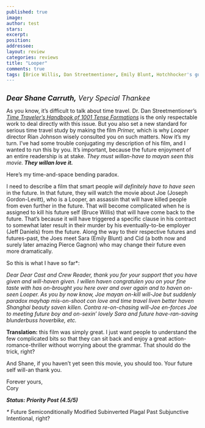 ```yaml
---
published: true
image:
author: test 
stars: 
excerpt: 
position: 
addressee: 
layout: review
categories: reviews
title: "Looper"
comments: true
tags: [Brice Willis, Dan Streetmentioner, Emily Blunt, Hotchhocker's guide to the galaxy, Joseph Gordon-Levitt, Looper, Primer, Rian Johnson, Shane Carruth, Time travel, Uncategorized]
---
```

<div><p class="MsoNormal"><span class="full-image-block ssNonEditable"><span><a href="/letters/2012/9/28/looper.html"><img src="http://static.squarespace.com/static/5005f6bcc4aa41161b33e89e/5329cf1fe4b07c068ebf74de/5329cf1fe4b07c068ebf769d/1348844603027/Looper.jpg" alt="" /></a></span></span></p>
<p class="MsoNormal"><em><span style="font-size:130%;"><strong>Dear Shane Carruth,</strong> Very Special Thankee</span></em></p>
<p class="MsoNormal">As you know, it&rsquo;s difficult to talk about time travel. Dr. Dan Streetmentioner&rsquo;s <a href="http://pages.cs.wisc.edu/~param/quotes/guide.html"><em>Time Traveler&rsquo;s Handbook of 1001 Tense Formations</em></a><em> </em>is the only respectable work to deal directly with this issue<em>.</em> But you also set a new standard for serious time travel study by making the film <em>Primer, </em>which is why <em>Looper</em> director Rian Johnson wisely consulted you on such matters. Now it&rsquo;s my turn. I&rsquo;ve had some trouble conjugating my description of his film, and I wanted to run this by you. It&rsquo;s important, because the future enjoyment of an entire readership is at stake. <em>They must willan-have to mayan seen this movie.<strong> They willan love it.</strong></em></p>
<p class="MsoNormal">Here&rsquo;s my time-and-space bending paradox.</p>
<p class="MsoNormal">I need to describe a film that smart people <em>will definitely</em> <em>have to have see</em>n in the future. In that future, they will watch the movie about Joe (Joseph Gordon-Levitt), who is a Looper, an assassin that will have killed people from even further in the future. That will become complicated when he is assigned to kill his future self (Bruce Willis) that will have come back to the future. That&rsquo;s because it will have triggered a specific clause in his contract to somewhat later result in their murder by his eventually-to-be employer (Jeff Daniels) from the future. Along the way to their respective futures and futures-past, the Joes meet Sara (Emily Blunt) and Cid (a <a name="_GoBack"></a>both now and surely later amazing Pierce Gagnon) who may change their future even more dramatically.</p>
<p class="MsoNormal">So this is what I have so far*:</p>
<p class="MsoNormal"><em>Dear Dear Cast and Crew Reader, thank you for your support that you have given and will-haven given. I willen haven congratulen you on your fine taste with has on-brought you here over and over again and to haven on-seen Looper. As you by now know, Joe mayan on-kill will-Joe but suddenly paradox mayhap mis-on-shoot con love and time travel liven better haven Shanghai beauty saven killen. Contra re-on-chasing will-Joe en-forces Joe to meeting future boy and on-sexin&rsquo; lovely Sara and future have-ran-saving blunderbuss hoverbike, etc.<span>&nbsp; </span></em></p>
<p class="MsoNormal"><strong>Translation:</strong> this film was simply great. I just want people to understand the few complicated bits so that they can sit back and enjoy a great action-romance-thriller without worrying about the grammar. That should do the trick, right?</p>
<p class="MsoNormal">And Shane, if you haven&rsquo;t yet seen this movie, you should too. Your future self will-an thank you.</p>
<p class="MsoNormal">Forever yours,<br /> Cory</p>
<p class="MsoNormal"><strong><em>Status: Priority Post (4.5/5)</em></strong></p>
<p class="MsoNormal"><em>*</em> Future Semiconditionally Modified Subinverted Plagal Past Subjunctive Intentional, right?</p></div>
